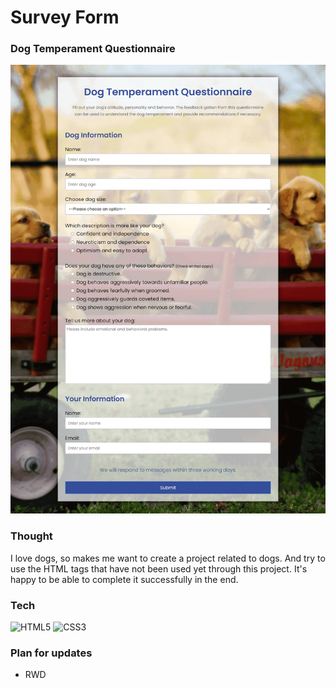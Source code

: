 # Survey Form

### Dog Temperament Questionnaire

<img src="resource/preview.png">

### Thought

I love dogs, so makes me want to create a project related to dogs. And try to use the HTML tags that have not been used yet through this project. It's happy to be able to complete it successfully in the end.

### Tech

![HTML5](https://img.shields.io/badge/html5-%23E34F26.svg?style=for-the-badge&logo=html5&logoColor=white) ![CSS3](https://img.shields.io/badge/css3-%231572B6.svg?style=for-the-badge&logo=css3&logoColor=white)

### Plan for updates

- RWD
